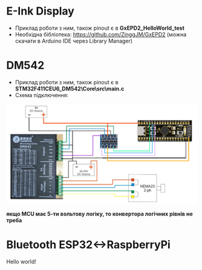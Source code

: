 # E-Ink Display

- Приклад роботи з ним, також pinout є в **GxEPD2_HelloWorld_test**
- Необхідна бібліотека: <https://github.com/ZinggJM/GxEPD2> (можна скачати в Arduino IDE через Library Manager)

# DM542

- Приклад роботи з ним, також pinout є в **STM32F411CEU6_DM542\\Core\\src\\main.c**
- Схема підключення:  
  
![Reference image](/_images/dm542_stm32.png)  
  
**якщо MCU має 5-ти вольтову логіку, то конвертора логічних рівнів не треба**

# Bluetooth ESP32<->RaspberryPi
Hello world!